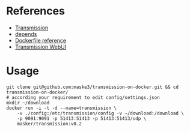 # References
- [Transmission](https://github.com/transmission/transmission)
- [depends](https://github.com/transmission/transmission/issues/801#issuecomment-451660375)
- [Dockerfile reference](https://docs.docker.com/engine/reference/builder/#dockerfile-examples)
- [Transmission WebUI](https://github.com/ronggang/transmission-web-control)

# Usage
```shell
git clone git@github.com:maske3/transmission-on-docker.git && cd transmission-on-docker/
# according your requirement to edit config/settings.json
mkdir ~/download
docker run -i -t -d --name=transmission \
    -v ./config:/etc/transmission/config -v ~/download:/download \
    -p 9091:9091 -p 51413:51413 -p 51413:51413/udp \
    masker/transmission:v0.2

```

